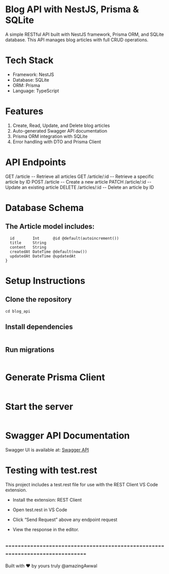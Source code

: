 # Blog API with NestJS, Prisma & SQLite
A simple RESTful API built with NestJS framework, Prisma ORM, and SQLite database.
This API manages blog articles with full CRUD operations.


# Tech Stack
- Framework: NestJS
- Database: SQLite
- ORM: Prisma
- Language: TypeScript


# Features
1. Create, Read, Update, and Delete blog articles
2. Auto-generated Swagger API documentation
3. Prisma ORM integration with SQLite
4. Error handling with DTO and Prisma Client


# API Endpoints
GET	/article	 -- Retrieve all articles
GET	/article/:id	-- Retrieve a specific article by ID
POST	/article	-- Create a new article
PATCH	/article/:id	-- Update an existing article
DELETE	/articles/:id	-- Delete an article by ID


# Database Schema

## The Article model includes:
```model Article {
  id        Int      @id @default(autoincrement())
  title     String
  content   String
  createdAt DateTime @default(now())
  updatedAt DateTime @updatedAt
}
```


# Setup Instructions
## Clone the repository
```git clone [<blog-app>](https://github.com/amazingawwal/blog_app)
cd blog_api
```

## Install dependencies
```npm install
```

## Run migrations
```npx prisma migrate dev --name initial-db-migration
```

# Generate Prisma Client
```npx prisma generate
```

# Start the server
``` npm run start:dev
```

# Swagger API Documentation
Swagger UI is available at:
[Swagger API](http://localhost:3000/api)


# Testing with test.rest
This project includes a test.rest file for use with the REST Client VS Code extension.

- Install the extension: REST Client

- Open test.rest in VS Code

- Click “Send Request” above any endpoint request

- View the response in the editor.


## -----------------------------------------------------------------------------
Built with ❤️ by yours truly @amazingAwwal